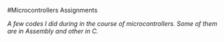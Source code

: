 #Microcontrollers Assignments

_A few codes I did during in the course of microcontrollers. Some of them are in Assembly and other in C._
